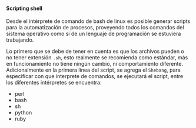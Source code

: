 #### Scripting shell
Desde el intérprete de comando de bash de linux es posible generar scripts para la automatización de procesos, proveyendo todos los comandos del sistema operativo como si de un lenguaje de programación se estuviera trabajando.

Lo primero que se debe de tener en cuenta es que los archivos pueden o no tener extensión `.sh`, esto realmente se recomienda como estándar, más en funcionamiento no tiene ningún cambio, ni comportamiento diferente. Adicionalmente en la primera línea del script, se agrega el `Shebang`, para especificar con que interprete de comandos, se ejecutará el script, entre los diferentes intérpretes se encuentra: 
* perl
* bash
* sh
* python
* ruby

